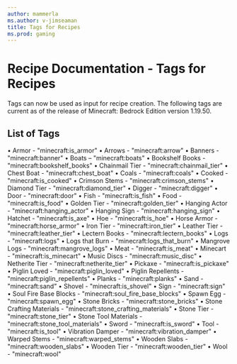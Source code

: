 ```yaml
---
author: mammerla
ms.author: v-jimseaman
title: Tags for Recipes
ms.prod: gaming
---
```


# Recipe Documentation - Tags for Recipes

Tags can now be used as input for recipe creation. The following tags are current as of the release of Minecraft: Bedrock Edition version 1.19.50.

## List of Tags

• Armor - "minecraft:is_armor"
• Arrows - "minecraft:arrow"
• Banners - "minecraft:banner"
• Boats – "minecraft:boats"
• Bookshelf Books - "minecraft:bookshelf_books"
• Chainmail Tier - "minecraft:chainmail_tier"
• Chest Boat - "minecraft:chest_boat"
• Coals - "minecraft:coals"
• Cooked - "minecraft:is_cooked"
• Crimson Stems - "minecraft:crimson_stems"
• Diamond Tier - "minecraft:diamond_tier"
• Digger - "minecraft:digger"
• Door - "minecraft:door"
• Fish - "minecraft:is_fish"
• Food - "minecraft:is_food"
• Golden Tier - "minecraft:golden_tier"
• Hanging Actor - "minecraft:hanging_actor"
• Hanging Sign - "minecraft:hanging_sign"
• Hatchet - "minecraft:is_axe"
• Hoe - "minecraft:is_hoe"
• Horse Armor - "minecraft:horse_armor"
• Iron Tier - "minecraft:iron_tier"
• Leather Tier - "minecraft:leather_tier"
• Lectern Books - "minecraft:lectern_books"
• Logs - "minecraft:logs"
• Logs that Burn - "minecraft:logs_that_burn"
• Mangrove Logs - "minecraft:mangrove_logs"
• Meat - "minecraft:is_meat"
• Minecart - "minecraft:is_minecart"
• Music Discs - "minecraft:music_disc"
• Netherite Tier - "minecraft:netherite_tier"
• Pickaxe - "minecraft:is_pickaxe"
• Piglin Loved - "minecraft:piglin_loved"
• Piglin Repellents - "minecraft:piglin_repellents"
• Planks - "minecraft:planks"
• Sand - "minecraft:sand"
• Shovel - "minecraft:is_shovel"
• Sign - "minecraft:sign"
• Soul Fire Base Blocks - "minecraft:soul_fire_base_blocks"
• Spawn Egg - "minecraft:spawn_egg"
• Stone Bricks - "minecraft:stone_bricks"
• Stone Crafting Materials - "minecraft:stone_crafting_materials"
• Stone Tier - "minecraft:stone_tier"
• Stone Tool Materials - "minecraft:stone_tool_materials"
• Sword - "minecraft:is_sword"
• Tool - "minecraft:is_tool"
• Vibration Damper - "minecraft:vibration_damper"
• Warped Stems - "minecraft:warped_stems"
• Wooden Slabs - "minecraft:wooden_slabs"
• Wooden Tier - "minecraft:wooden_tier"
• Wool - "minecraft:wool"

